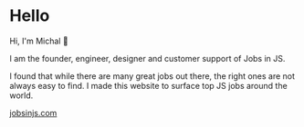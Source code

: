 # Hello

Hi, I'm Michal 👋

I am the founder, engineer, designer and customer support of Jobs in JS.

I found that while there are many great jobs out there, the right ones are not always easy to find. I made this website to surface top JS jobs around the world.

[jobsinjs.com](https://jobsinjs.com)
